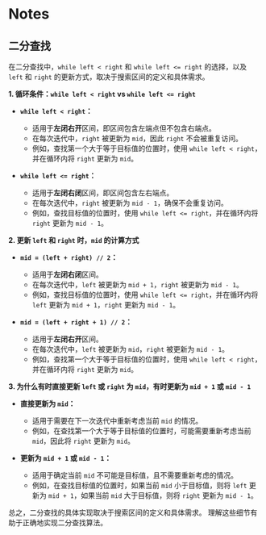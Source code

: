 # Notes
## 二分查找
在二分查找中，`while left < right` 和 `while left <= right` 的选择，以及 `left` 和 `right` 的更新方式，取决于搜索区间的定义和具体需求。

**1. 循环条件：`while left < right` vs `while left <= right`**

- **`while left < right`：**
  - 适用于**左闭右开**区间，即区间包含左端点但不包含右端点。
  - 在每次迭代中，`right` 被更新为 `mid`，因此 `right` 不会被重复访问。
  - 例如，查找第一个大于等于目标值的位置时，使用 `while left < right`，并在循环内将 `right` 更新为 `mid`。

- **`while left <= right`：**
  - 适用于**左闭右闭**区间，即区间包含左右端点。
  - 在每次迭代中，`right` 被更新为 `mid - 1`，确保不会重复访问。
  - 例如，查找目标值的位置时，使用 `while left <= right`，并在循环内将 `right` 更新为 `mid - 1`。

**2. 更新 `left` 和 `right` 时，`mid` 的计算方式**

- **`mid = (left + right) // 2`：**
  - 适用于**左闭右闭**区间。
  - 在每次迭代中，`left` 被更新为 `mid + 1`，`right` 被更新为 `mid - 1`。
  - 例如，查找目标值的位置时，使用 `while left <= right`，并在循环内将 `left` 更新为 `mid + 1`，`right` 更新为 `mid - 1`。

- **`mid = (left + right + 1) // 2`：**
  - 适用于**左闭右开**区间。
  - 在每次迭代中，`left` 被更新为 `mid`，`right` 被更新为 `mid - 1`。
  - 例如，查找第一个大于等于目标值的位置时，使用 `while left < right`，并在循环内将 `right` 更新为 `mid`。

**3. 为什么有时直接更新 `left` 或 `right` 为 `mid`，有时更新为 `mid + 1` 或 `mid - 1`**

- **直接更新为 `mid`：**
  - 适用于需要在下一次迭代中重新考虑当前 `mid` 的情况。
  - 例如，在查找第一个大于等于目标值的位置时，可能需要重新考虑当前 `mid`，因此将 `right` 更新为 `mid`。

- **更新为 `mid + 1` 或 `mid - 1`：**
  - 适用于确定当前 `mid` 不可能是目标值，且不需要重新考虑的情况。
  - 例如，在查找目标值的位置时，如果当前 `mid` 小于目标值，则将 `left` 更新为 `mid + 1`，如果当前 `mid` 大于目标值，则将 `right` 更新为 `mid - 1`。

总之，二分查找的具体实现取决于搜索区间的定义和具体需求。 理解这些细节有助于正确地实现二分查找算法。